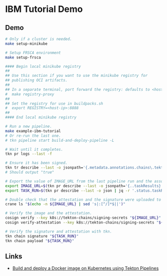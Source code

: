 # IBM Tutorial Demo

## Demo

```bash
# Only if a cluster is needed.
make setup-minikube

# Setup FRSCA environment
make setup-frsca

#### Begin local minikube registry
##
## Use this section if you want to use the minikube registry for
## publishing OCI artifacts.
##
## In a separate terminal, port forward the registry: defaults to <host-ip>:8888
#  make registry-proxy
##
## Set the registry for use in buildpacks.sh
#  export REGISTRY=<host-ip>:8888
##
#### End local minikube registry

# Run a new pipeline.
make example-ibm-tutorial
# Or re-run the last one.
# tkn pipeline start build-and-deploy-pipeline -L

# Wait until it completes.
tkn pr logs --last -f

# Ensure it has been signed.
tkn tr describe --last -o jsonpath='{.metadata.annotations.chains\.tekton\.dev/signed}'
# Should output "true"

# Export the value of IMAGE_URL from the last pipeline run and the associated taskrun name:
export IMAGE_URL=$(tkn pr describe --last -o jsonpath='{..taskResults}' | jq -r '.[] | select(.name | match("IMAGE_URL$")) | .value')
export TASK_RUN=$(tkn pr describe --last -o json | jq -r '.status.taskRuns | keys[] as $k | {"k": $k, "v": .[$k]} | select(.v.status.taskResults[]?.name | match("IMAGE_URL$")) | .k')

# Double check that the attestation and the signature were uploaded to the OCI.
crane ls "$(echo -n ${IMAGE_URL} | sed 's|:[^/]*$||')"

# Verify the image and the attestation.
cosign verify --key k8s://tekton-chains/signing-secrets "${IMAGE_URL}"
cosign verify-attestation --key k8s://tekton-chains/signing-secrets "${IMAGE_URL}"

# Verify the signature and attestation with tkn.
tkn chain signature "${TASK_RUN}"
tkn chain payload "${TASK_RUN}"
```

## Links

- [Build and deploy a Docker image on Kubernetes using Tekton Pipelines](https://developer.ibm.com/devpractices/devops/tutorials/build-and-deploy-a-docker-image-on-kubernetes-using-tekton-pipelines/#create-a-task-to-clone-the-git-repository)
